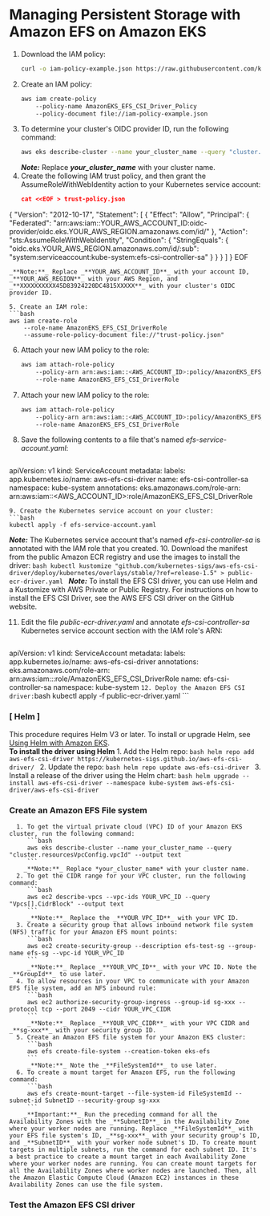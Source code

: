 # Managing Persistent Storage with Amazon EFS on Amazon EKS

1. Download the IAM policy:
   ```bash
   curl -o iam-policy-example.json https://raw.githubusercontent.com/kubernetes-sigs/aws-efs-csi-driver/master/docs/iam-policy-example.json
   ```
2. Create an IAM policy:
   ```bash
   aws iam create-policy 
       --policy-name AmazonEKS_EFS_CSI_Driver_Policy 
       --policy-document file://iam-policy-example.json
   ```
3. To determine your cluster's OIDC provider ID, run the following command:
   ```bash
   aws eks describe-cluster --name your_cluster_name --query "cluster.identity.oidc.issuer" --output text
   ```
   _**Note:**_ Replace _**your_cluster_name**_ with your cluster name.
4. Create the following IAM trust policy, and then grant the AssumeRoleWithWebIdentity action to your Kubernetes service account:
   ```json
   cat <<EOF > trust-policy.json
{
  "Version": "2012-10-17",
  "Statement": [
    {
      "Effect": "Allow",
      "Principal": {
        "Federated": "arn:aws:iam::YOUR_AWS_ACCOUNT_ID:oidc-provider/oidc.eks.YOUR_AWS_REGION.amazonaws.com/id/<XXXXXXXXXX45D83924220DC4815XXXXX>"
      },
      "Action": "sts:AssumeRoleWithWebIdentity",
      "Condition": {
        "StringEquals": {
          "oidc.eks.YOUR_AWS_REGION.amazonaws.com/id/<XXXXXXXXXX45D83924220DC4815XXXXX>:sub": "system:serviceaccount:kube-system:efs-csi-controller-sa"
        }
      }
    }
  ]
}
EOF
   ```
   _**Note:**_ Replace _**YOUR_AWS_ACCOUNT_ID**_ with your account ID, _**YOUR_AWS_REGION**_ with your AWS Region, and _**XXXXXXXXXX45D83924220DC4815XXXXX**_ with your cluster's OIDC provider ID.

5. Create an IAM role:
   ```bash
   aws iam create-role 
       --role-name AmazonEKS_EFS_CSI_DriverRole 
       --assume-role-policy-document file://"trust-policy.json"
   ```
6. Attach your new IAM policy to the role:
   ```bash
   aws iam attach-role-policy 
       --policy-arn arn:aws:iam::<AWS_ACCOUNT_ID>:policy/AmazonEKS_EFS_CSI_Driver_Policy 
       --role-name AmazonEKS_EFS_CSI_DriverRole
   ```
7. Attach your new IAM policy to the role:
   ```bash
   aws iam attach-role-policy 
       --policy-arn arn:aws:iam::<AWS_ACCOUNT_ID>:policy/AmazonEKS_EFS_CSI_Driver_Policy 
       --role-name AmazonEKS_EFS_CSI_DriverRole
   ```
8. Save the following contents to a file that's named _efs-service-account.yaml_:
   ```bash
apiVersion: v1
kind: ServiceAccount
metadata:
  labels:
    app.kubernetes.io/name: aws-efs-csi-driver
  name: efs-csi-controller-sa
  namespace: kube-system
  annotations:
    eks.amazonaws.com/role-arn: arn:aws:iam::<AWS_ACCOUNT_ID>:role/AmazonEKS_EFS_CSI_DriverRole
   ```
9. Create the Kubernetes service account on your cluster:
   ```bash
   kubectl apply -f efs-service-account.yaml
   ```
   _**Note:**_ The Kubernetes service account that's named _efs-csi-controller-sa_ is annotated with the IAM role that you created.
10. Download the manifest from the public Amazon ECR registry and use the images to install the driver:
    ```bash
    kubectl kustomize "github.com/kubernetes-sigs/aws-efs-csi-driver/deploy/kubernetes/overlays/stable/?ref=release-1.5" > public-ecr-driver.yaml
    ```
    _**Note:**_ To install the EFS CSI driver, you can use Helm and a Kustomize with AWS Private or Public Registry. For instructions on how to install the EFS CSI Driver, see the AWS EFS CSI driver on the GitHub website.

11. Edit the file _public-ecr-driver.yaml_ and annotate _efs-csi-controller-sa_ Kubernetes service account section with the IAM role's ARN:
    ```bash
apiVersion: v1
kind: ServiceAccount
metadata:
  labels:
    app.kubernetes.io/name: aws-efs-csi-driver
  annotations:
    eks.amazonaws.com/role-arn: arn:aws:iam::<accountid>:role/AmazonEKS_EFS_CSI_DriverRole
  name: efs-csi-controller-sa
  namespace: kube-system
    ```
12. Deploy the Amazon EFS CSI driver:
    ```bash
    kubectl apply -f public-ecr-driver.yaml
    ```
### **[ Helm ]**
This procedure requires Helm V3 or later. To install or upgrade Helm, see [Using Helm with Amazon EKS](https://docs.aws.amazon.com/eks/latest/userguide/helm.html).  
**To install the driver using Helm**
     1. Add the Helm repo:
        ```bash
        helm repo add aws-efs-csi-driver https://kubernetes-sigs.github.io/aws-efs-csi-driver/
        ```
     2. Update the repo:
        ```bash
        helm repo update aws-efs-csi-driver
        ```
     3. Install a release of the driver using the Helm chart:
        ```bash
        helm upgrade --install aws-efs-csi-driver --namespace kube-system aws-efs-csi-driver/aws-efs-csi-driver
        ```
### **Create an Amazon EFS File system**
      1. To get the virtual private cloud (VPC) ID of your Amazon EKS cluster, run the following command:
         ```bash
         aws eks describe-cluster --name your_cluster_name --query "cluster.resourcesVpcConfig.vpcId" --output text
         ```
        _**Note:**_ Replace *your_cluster_name* with your cluster name.
      2. To get the CIDR range for your VPC cluster, run the following command:
         ```bash
         aws ec2 describe-vpcs --vpc-ids YOUR_VPC_ID --query "Vpcs[].CidrBlock" --output text
         ```
         _**Note:**_ Replace the _**YOUR_VPC_ID**_ with your VPC ID.
      3. Create a security group that allows inbound network file system (NFS) traffic for your Amazon EFS mount points:
         ```bash
         aws ec2 create-security-group --description efs-test-sg --group-name efs-sg --vpc-id YOUR_VPC_ID
         ```
         _**Note:**_ Replace _**YOUR_VPC_ID**_ with your VPC ID. Note the _**GroupId**_ to use later.
      4. To allow resources in your VPC to communicate with your Amazon EFS file system, add an NFS inbound rule:
         ```bash
         aws ec2 authorize-security-group-ingress --group-id sg-xxx --protocol tcp --port 2049 --cidr YOUR_VPC_CIDR
         ```
         _**Note:**_ Replace _**YOUR_VPC_CIDR**_ with your VPC CIDR and _**sg-xxx**_ with your security group ID.
      5. Create an Amazon EFS file system for your Amazon EKS cluster:
         ```bash
         aws efs create-file-system --creation-token eks-efs
         ```
         _**Note:**_ Note the _**FileSystemId**_ to use later.
      6. To create a mount target for Amazon EFS, run the following command:
         ```bash
         aws efs create-mount-target --file-system-id FileSystemId --subnet-id SubnetID --security-group sg-xxx
         ```
        _**Important:**_ Run the preceding command for all the Availability Zones with the _**SubnetID**_ in the Availability Zone where your worker nodes are running. Replace _**FileSystemId**_ with your EFS file system's ID, _**sg-xxx**_ with your security group's ID, and _**SubnetID**_ with your worker node subnet's ID. To create mount targets in multiple subnets, run the command for each subnet ID. It's a best practice to create a mount target in each Availability Zone where your worker nodes are running. You can create mount targets for all the Availability Zones where worker nodes are launched. Then, all the Amazon Elastic Compute Cloud (Amazon EC2) instances in these Availability Zones can use the file system.
### **Test the Amazon EFS CSI driver**
